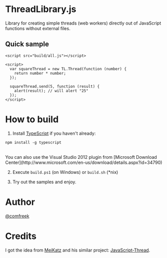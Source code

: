 ThreadLibrary.js
================

Library for creating simple threads (web workers) directly out of JavaScript functions without external files.

## Quick sample
```
<script src="build/all.js"></script>

<script>
  var squareThread = new TL.Thread(function (number) {
    return number * number;
  });
  
  squareThread.send(5, function (result) {
    alert(result); // will alert "25"
  });
</script>
```

How to build
=============
1. Install [TypeScript](http://www.typescriptlang.org/) if you haven't already:
```
npm install -g typescript
```
<br />
You can also use the Visual Studio 2012 plugin from [Microsoft Download Center](http://www.microsoft.com/en-us/download/details.aspx?id=34790)

2. Execute `build.ps1` (on Windows) or `build.sh` (\*nix)

3. Try out the samples and enjoy.


Author
========
[@comfreek](http://twitter.com/comfreek)

Credits
========
I got the idea from [MeiKatz](https://github.com/MeiKatz) and his similar project: [JavaScript-Thread](https://github.com/MeiKatz/javascript-thread).
